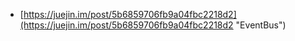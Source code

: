 - [https://juejin.im/post/5b6859706fb9a04fbc2218d2](https://juejin.im/post/5b6859706fb9a04fbc2218d2 "EventBus")